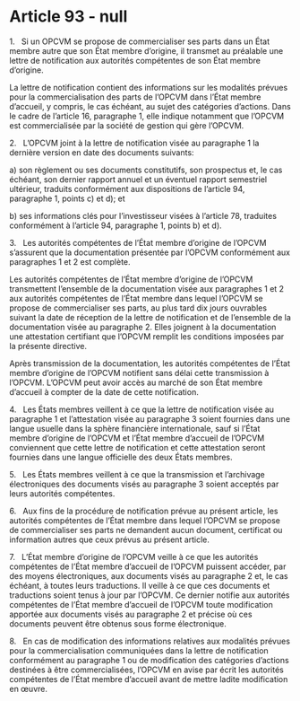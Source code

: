 # Article 93 - null


1.   Si un OPCVM se propose de commercialiser ses parts dans un État membre autre que son État membre d’origine, il transmet au préalable une lettre de notification aux autorités compétentes de son État membre d’origine.

La lettre de notification contient des informations sur les modalités prévues pour la commercialisation des parts de l’OPCVM dans l’État membre d’accueil, y compris, le cas échéant, au sujet des catégories d’actions. Dans le cadre de l’article 16, paragraphe 1, elle indique notamment que l’OPCVM est commercialisée par la société de gestion qui gère l’OPCVM.

2.   L’OPCVM joint à la lettre de notification visée au paragraphe 1 la dernière version en date des documents suivants:

a) son règlement ou ses documents constitutifs, son prospectus et, le cas échéant, son dernier rapport annuel et un éventuel rapport semestriel ultérieur, traduits conformément aux dispositions de l’article 94, paragraphe 1, points c) et d); et

b) ses informations clés pour l’investisseur visées à l’article 78, traduites conformément à l’article 94, paragraphe 1, points b) et d).

3.   Les autorités compétentes de l’État membre d’origine de l’OPCVM s’assurent que la documentation présentée par l’OPCVM conformément aux paragraphes 1 et 2 est complète.

Les autorités compétentes de l’État membre d’origine de l’OPCVM transmettent l’ensemble de la documentation visée aux paragraphes 1 et 2 aux autorités compétentes de l’État membre dans lequel l’OPCVM se propose de commercialiser ses parts, au plus tard dix jours ouvrables suivant la date de réception de la lettre de notification et de l’ensemble de la documentation visée au paragraphe 2. Elles joignent à la documentation une attestation certifiant que l’OPCVM remplit les conditions imposées par la présente directive.

Après transmission de la documentation, les autorités compétentes de l’État membre d’origine de l’OPCVM notifient sans délai cette transmission à l’OPCVM. L’OPCVM peut avoir accès au marché de son État membre d’accueil à compter de la date de cette notification.

4.   Les États membres veillent à ce que la lettre de notification visée au paragraphe 1 et l’attestation visée au paragraphe 3 soient fournies dans une langue usuelle dans la sphère financière internationale, sauf si l’État membre d’origine de l’OPCVM et l’État membre d’accueil de l’OPCVM conviennent que cette lettre de notification et cette attestation seront fournies dans une langue officielle des deux États membres.

5.   Les États membres veillent à ce que la transmission et l’archivage électroniques des documents visés au paragraphe 3 soient acceptés par leurs autorités compétentes.

6.   Aux fins de la procédure de notification prévue au présent article, les autorités compétentes de l’État membre dans lequel l’OPCVM se propose de commercialiser ses parts ne demandent aucun document, certificat ou information autres que ceux prévus au présent article.

7.   L’État membre d’origine de l’OPCVM veille à ce que les autorités compétentes de l’État membre d’accueil de l’OPCVM puissent accéder, par des moyens électroniques, aux documents visés au paragraphe 2 et, le cas échéant, à toutes leurs traductions. Il veille à ce que ces documents et traductions soient tenus à jour par l’OPCVM. Ce dernier notifie aux autorités compétentes de l’État membre d’accueil de l’OPCVM toute modification apportée aux documents visés au paragraphe 2 et précise où ces documents peuvent être obtenus sous forme électronique.

8.   En cas de modification des informations relatives aux modalités prévues pour la commercialisation communiquées dans la lettre de notification conformément au paragraphe 1 ou de modification des catégories d’actions destinées à être commercialisées, l’OPCVM en avise par écrit les autorités compétentes de l’État membre d’accueil avant de mettre ladite modification en œuvre.
